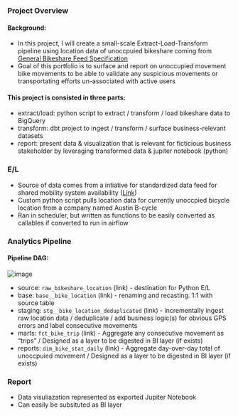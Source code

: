 ### Project Overview

#### Background:

- In this project, I will create a small-scale Extract-Load-Transform pipeline using location data of unoccpuied bikeshare coming from [General Bikeshare Feed Specification](https://github.com/NABSA/gbfs)
- Goal of this portfolio is to surface and report on unoccupied movement bike movements to be able to validate any suspicious movements or transportating efforts un-associated with active users 

#### This project is consisted in three parts:

- extract/load: python script to extract / transform / load bikeshare data to BigQuery
- transform: dbt project to ingest / transform / surface business-relevant datasets
- report: present data & visualization that is relevant for ficticious business stakeholder by leveraging transformed data & jupiter notebook (python)

### E/L

- Source of data comes from a intiative for standardized data feed for shared mobility system availability ([Link](https://github.com/NABSA/gbfs))
- Custom python script pulls location data for currently unoccpied bicycle location from a company named Austin B-cycle
- Ran in scheduler, but written as functions to be easily converted as callables if converted to run in airflow

### Analytics Pipeline

#### Pipeline DAG:
![image](https://user-images.githubusercontent.com/52013434/179142974-2ca1bdea-73a6-4cd6-892e-1a1fc0742e72.png)

- source: `raw_bikeshare_location` (link) - destination for Python E/L
- base: `base__bike_location` (link) - renaming and recasting. 1:1 with source table
- staging: `stg__bike_location_deduplicated` (link) - incrementally ingest raw location data / deduplicate / add business logic(s) for obvious GPS errors and label consecutive movements
- marts: `fct_bike_trip` (link) - Aggregate any consecutive movement as “trips” / Designed as a layer to be digested in BI layer (if exists)
- reports: `dim_bike_stat_daily` (link) - Aggregate day-over-day total of unoccpuied movement / Designed as a layer to be digested in BI layer (if exists)

### Report

- Data visuliazation represented as exported Jupiter Notebook
- Can easily be subsituted as BI layer
